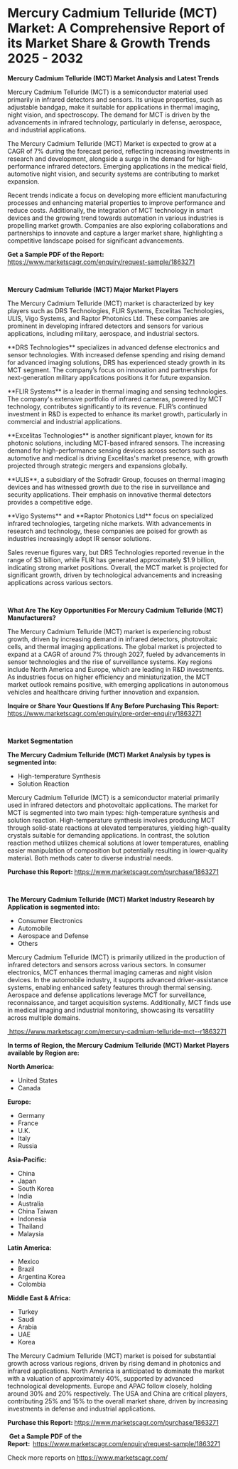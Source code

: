 <p><h1>Mercury Cadmium Telluride (MCT) Market: A Comprehensive Report of its Market Share & Growth Trends 2025 - 2032</h1></p><p><strong>Mercury Cadmium Telluride (MCT) Market Analysis and Latest Trends</strong></p>
<p><p>Mercury Cadmium Telluride (MCT) is a semiconductor material used primarily in infrared detectors and sensors. Its unique properties, such as adjustable bandgap, make it suitable for applications in thermal imaging, night vision, and spectroscopy. The demand for MCT is driven by the advancements in infrared technology, particularly in defense, aerospace, and industrial applications.</p><p>The Mercury Cadmium Telluride (MCT) Market is expected to grow at a CAGR of 7% during the forecast period, reflecting increasing investments in research and development, alongside a surge in the demand for high-performance infrared detectors. Emerging applications in the medical field, automotive night vision, and security systems are contributing to market expansion. </p><p>Recent trends indicate a focus on developing more efficient manufacturing processes and enhancing material properties to improve performance and reduce costs. Additionally, the integration of MCT technology in smart devices and the growing trend towards automation in various industries is propelling market growth. Companies are also exploring collaborations and partnerships to innovate and capture a larger market share, highlighting a competitive landscape poised for significant advancements.</p></p>
<p><strong>Get a Sample PDF of the Report:&nbsp;</strong> <a href="https://www.marketscagr.com/enquiry/request-sample/1863271?utm_campaign=2276&utm_medium=2&utm_source=Github&utm_content=ia&utm_term=04022025&utm_id=mercury-cadmium-telluride-mct">https://www.marketscagr.com/enquiry/request-sample/1863271</a></p>
<p>&nbsp;</p>
<p><strong>Mercury Cadmium Telluride (MCT) Major Market Players</strong></p>
<p><p>The Mercury Cadmium Telluride (MCT) market is characterized by key players such as DRS Technologies, FLIR Systems, Excelitas Technologies, ULIS, Vigo Systems, and Raptor Photonics Ltd. These companies are prominent in developing infrared detectors and sensors for various applications, including military, aerospace, and industrial sectors.</p><p>**DRS Technologies** specializes in advanced defense electronics and sensor technologies. With increased defense spending and rising demand for advanced imaging solutions, DRS has experienced steady growth in its MCT segment. The company’s focus on innovation and partnerships for next-generation military applications positions it for future expansion.</p><p>**FLIR Systems** is a leader in thermal imaging and sensing technologies. The company's extensive portfolio of infrared cameras, powered by MCT technology, contributes significantly to its revenue. FLIR’s continued investment in R&D is expected to enhance its market growth, particularly in commercial and industrial applications.</p><p>**Excelitas Technologies** is another significant player, known for its photonic solutions, including MCT-based infrared sensors. The increasing demand for high-performance sensing devices across sectors such as automotive and medical is driving Excelitas's market presence, with growth projected through strategic mergers and expansions globally.</p><p>**ULIS**, a subsidiary of the Sofradir Group, focuses on thermal imaging devices and has witnessed growth due to the rise in surveillance and security applications. Their emphasis on innovative thermal detectors provides a competitive edge.</p><p>**Vigo Systems** and **Raptor Photonics Ltd** focus on specialized infrared technologies, targeting niche markets. With advancements in research and technology, these companies are poised for growth as industries increasingly adopt IR sensor solutions.</p><p>Sales revenue figures vary, but DRS Technologies reported revenue in the range of $3 billion, while FLIR has generated approximately $1.9 billion, indicating strong market positions. Overall, the MCT market is projected for significant growth, driven by technological advancements and increasing applications across various sectors.</p></p>
<p>&nbsp;</p>
<p><strong>What Are The Key Opportunities For Mercury Cadmium Telluride (MCT) Manufacturers?</strong></p>
<p><p>The Mercury Cadmium Telluride (MCT) market is experiencing robust growth, driven by increasing demand in infrared detectors, photovoltaic cells, and thermal imaging applications. The global market is projected to expand at a CAGR of around 7% through 2027, fueled by advancements in sensor technologies and the rise of surveillance systems. Key regions include North America and Europe, which are leading in R&D investments. As industries focus on higher efficiency and miniaturization, the MCT market outlook remains positive, with emerging applications in autonomous vehicles and healthcare driving further innovation and expansion.</p></p>
<p><strong>Inquire or Share Your Questions If Any Before Purchasing This Report:</strong> <a href="https://www.marketscagr.com/enquiry/pre-order-enquiry/1863271?utm_campaign=2276&utm_medium=2&utm_source=Github&utm_content=ia&utm_term=04022025&utm_id=mercury-cadmium-telluride-mct">https://www.marketscagr.com/enquiry/pre-order-enquiry/1863271</a></p>
<p>&nbsp;</p>
<p><strong>Market Segmentation</strong></p>
<p><strong>The Mercury Cadmium Telluride (MCT) Market Analysis by types is segmented into:</strong></p>
<p><ul><li>High-temperature Synthesis</li><li>Solution Reaction</li></ul></p>
<p><p>Mercury Cadmium Telluride (MCT) is a semiconductor material primarily used in infrared detectors and photovoltaic applications. The market for MCT is segmented into two main types: high-temperature synthesis and solution reaction. High-temperature synthesis involves producing MCT through solid-state reactions at elevated temperatures, yielding high-quality crystals suitable for demanding applications. In contrast, the solution reaction method utilizes chemical solutions at lower temperatures, enabling easier manipulation of composition but potentially resulting in lower-quality material. Both methods cater to diverse industrial needs.</p></p>
<p><strong>Purchase this Report:&nbsp;</strong><a href="https://www.marketscagr.com/purchase/1863271?utm_campaign=2276&utm_medium=2&utm_source=Github&utm_content=ia&utm_term=04022025&utm_id=mercury-cadmium-telluride-mct">https://www.marketscagr.com/purchase/1863271</a></p>
<p>&nbsp;</p>
<p><strong>The Mercury Cadmium Telluride (MCT) Market Industry Research by Application is segmented into:</strong></p>
<p><ul><li>Consumer Electronics</li><li>Automobile</li><li>Aerospace and Defense</li><li>Others</li></ul></p>
<p><p>Mercury Cadmium Telluride (MCT) is primarily utilized in the production of infrared detectors and sensors across various sectors. In consumer electronics, MCT enhances thermal imaging cameras and night vision devices. In the automobile industry, it supports advanced driver-assistance systems, enabling enhanced safety features through thermal sensing. Aerospace and defense applications leverage MCT for surveillance, reconnaissance, and target acquisition systems. Additionally, MCT finds use in medical imaging and industrial monitoring, showcasing its versatility across multiple domains.</p></p>
<p><a href="https://www.marketscagr.com/mercury-cadmium-telluride-mct--r1863271?utm_campaign=2276&utm_medium=2&utm_source=Github&utm_content=ia&utm_term=04022025&utm_id=mercury-cadmium-telluride-mct">&nbsp;https://www.marketscagr.com/mercury-cadmium-telluride-mct--r1863271</a></p>
<p><strong>In terms of Region, the Mercury Cadmium Telluride (MCT) Market Players available by Region are:</strong></p>
<p>
    <p> <strong> North America: </strong>
        <ul>
            <li>United States</li>
            <li>Canada</li>
        </ul>
        </p> 
    <p> <strong> Europe: </strong>
        <ul>
            <li>Germany</li>
            <li>France</li>
            <li>U.K.</li>
            <li>Italy</li>
            <li>Russia</li>
        </ul>
        </p> 
    <p> <strong> Asia-Pacific: </strong>
        <ul>
            <li>China</li>
            <li>Japan</li>
            <li>South Korea</li>
            <li>India</li>
            <li>Australia</li>
            <li>China Taiwan</li>
            <li>Indonesia</li>
            <li>Thailand</li>
            <li>Malaysia</li>
        </ul>
        </p> 
    <p> <strong> Latin America: </strong>
        <ul>
            <li>Mexico</li>
            <li>Brazil</li>
            <li>Argentina Korea</li>
            <li>Colombia</li>
        </ul>
        </p> 
    <p> <strong> Middle East & Africa: </strong>
        <ul>
            <li>Turkey</li>
            <li>Saudi</li>
            <li>Arabia</li>
            <li>UAE</li>
            <li>Korea</li>
        </ul>
    </p>
    </p>
<p><p>The Mercury Cadmium Telluride (MCT) market is poised for substantial growth across various regions, driven by rising demand in photonics and infrared applications. North America is anticipated to dominate the market with a valuation of approximately 40%, supported by advanced technological developments. Europe and APAC follow closely, holding around 30% and 20% respectively. The USA and China are critical players, contributing 25% and 15% to the overall market share, driven by increasing investments in defense and industrial applications.</p></p>
<p><strong>Purchase this Report: </strong><a href="https://www.marketscagr.com/purchase/1863271?utm_campaign=2276&utm_medium=2&utm_source=Github&utm_content=ia&utm_term=04022025&utm_id=mercury-cadmium-telluride-mct">https://www.marketscagr.com/purchase/1863271</a></p>
<p>&nbsp;<strong>Get a Sample PDF of the Report:&nbsp;&nbsp;</strong><a href="https://www.marketscagr.com/enquiry/request-sample/1863271?utm_campaign=2276&utm_medium=2&utm_source=Github&utm_content=ia&utm_term=04022025&utm_id=mercury-cadmium-telluride-mct">https://www.marketscagr.com/enquiry/request-sample/1863271</a></p>
<p><strong></strong></p>
<p>Check more reports on <a href="https://www.marketscagr.com/?utm_campaign=2276&utm_medium=2&utm_source=Github&utm_content=ia&utm_term=04022025&utm_id=mercury-cadmium-telluride-mct">https://www.marketscagr.com/</a></p>